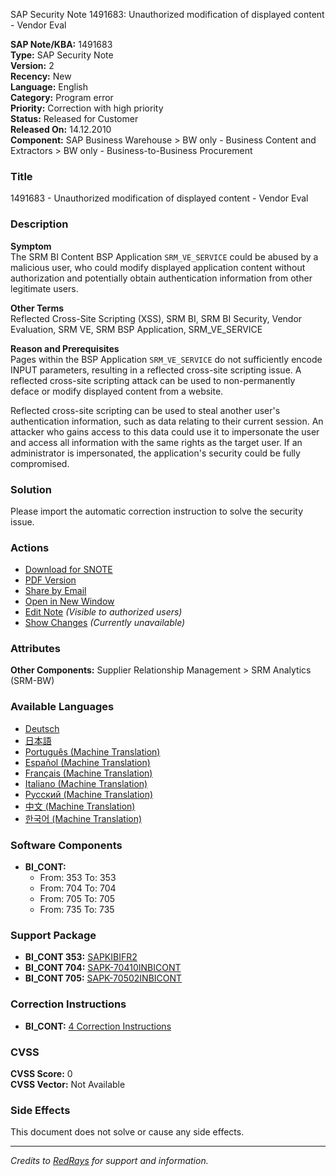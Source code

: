 SAP Security Note 1491683: Unauthorized modification of displayed content - Vendor Eval

**SAP Note/KBA:** 1491683  
**Type:** SAP Security Note  
**Version:** 2  
**Recency:** New  
**Language:** English  
**Category:** Program error  
**Priority:** Correction with high priority  
**Status:** Released for Customer  
**Released On:** 14.12.2010  
**Component:** SAP Business Warehouse > BW only - Business Content and Extractors > BW only - Business-to-Business Procurement  

### Title
1491683 - Unauthorized modification of displayed content - Vendor Eval

### Description

**Symptom**  
The SRM BI Content BSP Application `SRM_VE_SERVICE` could be abused by a malicious user, who could modify displayed application content without authorization and potentially obtain authentication information from other legitimate users.

**Other Terms**  
Reflected Cross-Site Scripting (XSS), SRM BI, SRM BI Security, Vendor Evaluation, SRM VE, SRM BSP Application, SRM_VE_SERVICE

**Reason and Prerequisites**  
Pages within the BSP Application `SRM_VE_SERVICE` do not sufficiently encode INPUT parameters, resulting in a reflected cross-site scripting issue. A reflected cross-site scripting attack can be used to non-permanently deface or modify displayed content from a website.

Reflected cross-site scripting can be used to steal another user's authentication information, such as data relating to their current session. An attacker who gains access to this data could use it to impersonate the user and access all information with the same rights as the target user. If an administrator is impersonated, the application's security could be fully compromised.

### Solution  
Please import the automatic correction instruction to solve the security issue.

### Actions
- [Download for SNOTE](https://me.sap.com/note/0040000008827922017)
- [PDF Version](https://userapps.support.sap.com/sap/support/sfm/notes/print/0001491683?language=en-US&token=51FCC18AA0612D27B908A1FBF9CAB032)
- [Share by Email](https://me.sap.com/)
- [Open in New Window](https://me.sap.com/)
- [Edit Note](https://i7p.wdf.sap.corp/sap/support/notes/edit/0001491683) *(Visible to authorized users)*
- [Show Changes](https://me.sap.com/) *(Currently unavailable)*

### Attributes
**Other Components:** Supplier Relationship Management > SRM Analytics (SRM-BW)

### Available Languages
- [Deutsch](https://me.sap.com/notes/0001491683/D)
- [日本語](https://me.sap.com/notes/0001491683/J)
- [Português (Machine Translation)](https://me.sap.com/notes/0001491683/P)
- [Español (Machine Translation)](https://me.sap.com/notes/0001491683/S)
- [Français (Machine Translation)](https://me.sap.com/notes/0001491683/F)
- [Italiano (Machine Translation)](https://me.sap.com/notes/0001491683/I)
- [Русский (Machine Translation)](https://me.sap.com/notes/0001491683/R)
- [中文 (Machine Translation)](https://me.sap.com/notes/0001491683/1)
- [한국어 (Machine Translation)](https://me.sap.com/notes/0001491683/3)

### Software Components
- **BI_CONT:**  
  - From: 353 To: 353  
  - From: 704 To: 704  
  - From: 705 To: 705  
  - From: 735 To: 735  

### Support Package
- **BI_CONT 353:** [SAPKIBIFR2](https://me.sap.com/supportpackage/SAPKIBIFR2)
- **BI_CONT 704:** [SAPK-70410INBICONT](https://me.sap.com/supportpackage/SAPK-70410INBICONT)
- **BI_CONT 705:** [SAPK-70502INBICONT](https://me.sap.com/supportpackage/SAPK-70502INBICONT)

### Correction Instructions
- **BI_CONT:** [4 Correction Instructions](https://me.sap.com/corrins/0001491683/384)

### CVSS
**CVSS Score:** 0  
**CVSS Vector:** Not Available

### Side Effects
This document does not solve or cause any side effects.

---

*Credits to [RedRays](https://redrays.io) for support and information.*